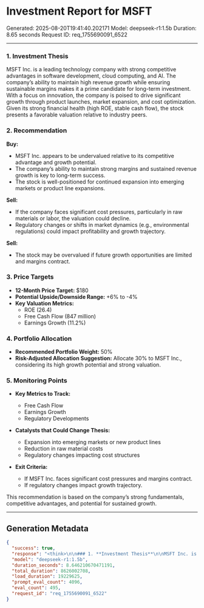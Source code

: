 # Investment Report for MSFT

Generated: 2025-08-20T19:41:40.202171
Model: deepseek-r1:1.5b
Duration: 8.65 seconds
Request ID: req_1755690091_6522

---

<think>

### 1. **Investment Thesis**

MSFT Inc. is a leading technology company with strong competitive advantages in software development, cloud computing, and AI. The company’s ability to maintain high revenue growth while ensuring sustainable margins makes it a prime candidate for long-term investment. With a focus on innovation, the company is poised to drive significant growth through product launches, market expansion, and cost optimization. Given its strong financial health (high ROE, stable cash flow), the stock presents a favorable valuation relative to industry peers.

### 2. **Recommendation**

**Buy:**

- MSFT Inc. appears to be undervalued relative to its competitive advantage and growth potential.
- The company’s ability to maintain strong margins and sustained revenue growth is key to long-term success.
- The stock is well-positioned for continued expansion into emerging markets or product line expansions.

**Sell:**

- If the company faces significant cost pressures, particularly in raw materials or labor, the valuation could decline.
- Regulatory changes or shifts in market dynamics (e.g., environmental regulations) could impact profitability and growth trajectory.

**Sell:**

- The stock may be overvalued if future growth opportunities are limited and margins contract.

### 3. **Price Targets**

- **12-Month Price Target:** $180
- **Potential Upside/Downside Range:** +6% to -4%
- **Key Valuation Metrics:**
  - ROE (26.4)
  - Free Cash Flow (847 million)
  - Earnings Growth (11.2%)

### 4. **Portfolio Allocation**

- **Recommended Portfolio Weight:** 50%
- **Risk-Adjusted Allocation Suggestion:** Allocate 30% to MSFT Inc., considering its high growth potential and strong valuation.

### 5. **Monitoring Points**

- **Key Metrics to Track:**
  - Free Cash Flow
  - Earnings Growth
  - Regulatory Developments

- **Catalysts that Could Change Thesis:**
  - Expansion into emerging markets or new product lines
  - Reduction in raw material costs
  - Regulatory changes impacting cost structures

- **Exit Criteria:**
  - If MSFT Inc. faces significant cost pressures and margins contract.
  - If regulatory changes impact growth trajectory.

This recommendation is based on the company’s strong fundamentals, competitive advantages, and potential for sustained growth.

---

## Generation Metadata
```json
{
  "success": true,
  "response": "<think>\n\n### 1. **Investment Thesis**\n\nMSFT Inc. is a leading technology company with strong competitive advantages in software development, cloud computing, and AI. The company\u2019s ability to maintain high revenue growth while ensuring sustainable margins makes it a prime candidate for long-term investment. With a focus on innovation, the company is poised to drive significant growth through product launches, market expansion, and cost optimization. Given its strong financial health (high ROE, stable cash flow), the stock presents a favorable valuation relative to industry peers.\n\n### 2. **Recommendation**\n\n**Buy:**\n\n- MSFT Inc. appears to be undervalued relative to its competitive advantage and growth potential.\n- The company\u2019s ability to maintain strong margins and sustained revenue growth is key to long-term success.\n- The stock is well-positioned for continued expansion into emerging markets or product line expansions.\n\n**Sell:**\n\n- If the company faces significant cost pressures, particularly in raw materials or labor, the valuation could decline.\n- Regulatory changes or shifts in market dynamics (e.g., environmental regulations) could impact profitability and growth trajectory.\n\n**Sell:**\n\n- The stock may be overvalued if future growth opportunities are limited and margins contract.\n\n### 3. **Price Targets**\n\n- **12-Month Price Target:** $180\n- **Potential Upside/Downside Range:** +6% to -4%\n- **Key Valuation Metrics:**\n  - ROE (26.4)\n  - Free Cash Flow (847 million)\n  - Earnings Growth (11.2%)\n\n### 4. **Portfolio Allocation**\n\n- **Recommended Portfolio Weight:** 50%\n- **Risk-Adjusted Allocation Suggestion:** Allocate 30% to MSFT Inc., considering its high growth potential and strong valuation.\n\n### 5. **Monitoring Points**\n\n- **Key Metrics to Track:**\n  - Free Cash Flow\n  - Earnings Growth\n  - Regulatory Developments\n\n- **Catalysts that Could Change Thesis:**\n  - Expansion into emerging markets or new product lines\n  - Reduction in raw material costs\n  - Regulatory changes impacting cost structures\n\n- **Exit Criteria:**\n  - If MSFT Inc. faces significant cost pressures and margins contract.\n  - If regulatory changes impact growth trajectory.\n\nThis recommendation is based on the company\u2019s strong fundamentals, competitive advantages, and potential for sustained growth.",
  "model": "deepseek-r1:1.5b",
  "duration_seconds": 8.646210670471191,
  "total_duration": 8626002708,
  "load_duration": 19229625,
  "prompt_eval_count": 4096,
  "eval_count": 495,
  "request_id": "req_1755690091_6522"
}
```
